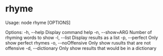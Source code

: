 # rhyme

Usage: node rhyme [OPTIONS] <word> 

Options:
  -h, --help         Display command help
  -n, --show=ARG     Number of rhyming words to show
  -l, --list         Display results as a list
  -p, --perfect      Only show perfect rhymes
  -o, --noOffensive  Only show rusults that are not offensive
  -d, --dictionary   Only show results that would be in a dictionary
